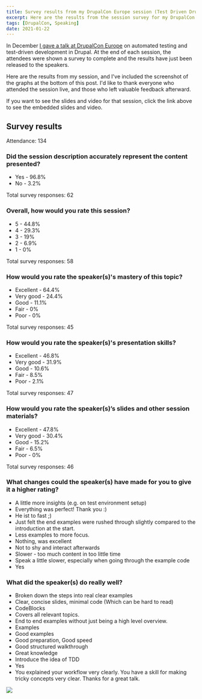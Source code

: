```yaml
---
title: Survey results from my DrupalCon Europe session (Test Driven Drupal)
excerpt: Here are the results from the session survey for my DrupalCon session (Test Driven Drupal) on Drupal automated testing and test-driven development.
tags: [DrupalCon, Speaking]
date: 2021-01-22
---
```


In December [I gave a talk at DrupalCon Europe](/blog/test-driven-drupal-presentation-drupalcon-europe) on automated testing and test-driven development in Drupal. At the end of each session, the attendees were shown a survey to complete and the results have just been released to the speakers.

Here are the results from my session, and I've included the screenshot of the graphs at the bottom of this post. I'd like to thank everyone who attended the session live, and those who left valuable feedback afterward.

If you want to see the slides and video for that session, click the link above to see the embedded slides and video.

## Survey results

Attendance: 134

### Did the session description accurately represent the content presented?

* Yes - 96.8%
* No - 3.2%

Total survey responses: 62

### Overall, how would you rate this session?

* 5 - 44.8%
* 4 - 29.3%
* 3 - 19%
* 2 - 6.9%
* 1 - 0%

Total survey responses: 58

### How would you rate the speaker(s)'s mastery of this topic?

* Excellent - 64.4%
* Very good - 24.4%
* Good - 11.1%
* Fair - 0%
* Poor - 0%

Total survey responses: 45

### How would you rate the speaker(s)'s presentation skills?

* Excellent - 46.8%
* Very good - 31.9%
* Good - 10.6%
* Fair - 8.5%
* Poor - 2.1%

Total survey responses: 47

### How would you rate the speaker(s)’s slides and other session materials?

* Excellent - 47.8%
* Very good - 30.4%
* Good - 15.2%
* Fair - 6.5%
* Poor - 0%

Total survey responses: 46

### What changes could the speaker(s) have made for you to give it a higher rating?

* A little more insights (e.g. on test environment setup)
* Everything was perfect! Thank you :)
* He ist to fast ;)
* Just felt the end examples were rushed through slightly compared to the introduction at the start.
* Less examples to more focus.
* Nothing, was excellent
* Not to shy and interact afterwards
* Slower - too much content in too little time
* Speak a little slower, especially when going through the example code
* Yes

### What did the speaker(s) do really well?

* Broken down the steps into real clear examples
* Clear, concise slides, minimal code (Which can be hard to read)
* CodeBlocks
* Covers all relevant topics.
* End to end examples without just being a high level overview.
* Examples
* Good examples
* Good preparation, Good speed
* Good structured walkthrough
* Great knowledge
* Introduce the idea of TDD
* Yes
* You explained your workflow very clearly. You have a skill for making tricky concepts very clear. Thanks for a great talk.

<img src="/sites/default/files/2021-01/Screenshot 2021-01-20 at 09.20.45_0.png"/>
